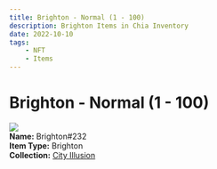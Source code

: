 ```yaml
---
title: Brighton - Normal (1 - 100)
description: Brighton Items in Chia Inventory
date: 2022-10-10
tags:
    - NFT
    - Items
---
```


# Brighton - Normal (1 - 100)
<div class="item_thumbnail">
<img loading="lazy" src="https://gos7vlsv5djphq6thdduwosilazc67wr2gpmleglv2nm35fm.arweave.net/M6X6rlXo0vP-D0z_-jHSzpIWDIvftHRnsWQy66azfSs"><br/>
<div><strong>Name:</strong> Brighton#232</div>
<div><strong>Item Type:</strong> Brighton</div>
<div><strong>Collection:</strong> <a href="https://www.spacescan.io/xch/nft/collection/col1lend2dcn558km4wcwta4xnkfv3xpcmlp9kyt0m909emvfxechlyqdl5ndg">City Illusion</a></div>
</div>

